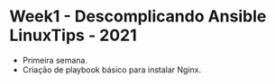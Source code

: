 # Week1 - Descomplicando Ansible LinuxTips - 2021
- Primeira semana. 
- Criação de playbook básico para instalar Nginx. 
